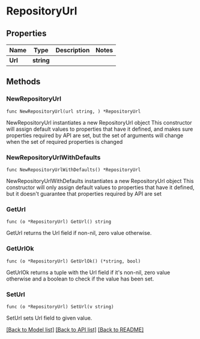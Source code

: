 # RepositoryUrl

## Properties

Name | Type | Description | Notes
------------ | ------------- | ------------- | -------------
**Url** | **string** |  | 

## Methods

### NewRepositoryUrl

`func NewRepositoryUrl(url string, ) *RepositoryUrl`

NewRepositoryUrl instantiates a new RepositoryUrl object
This constructor will assign default values to properties that have it defined,
and makes sure properties required by API are set, but the set of arguments
will change when the set of required properties is changed

### NewRepositoryUrlWithDefaults

`func NewRepositoryUrlWithDefaults() *RepositoryUrl`

NewRepositoryUrlWithDefaults instantiates a new RepositoryUrl object
This constructor will only assign default values to properties that have it defined,
but it doesn't guarantee that properties required by API are set

### GetUrl

`func (o *RepositoryUrl) GetUrl() string`

GetUrl returns the Url field if non-nil, zero value otherwise.

### GetUrlOk

`func (o *RepositoryUrl) GetUrlOk() (*string, bool)`

GetUrlOk returns a tuple with the Url field if it's non-nil, zero value otherwise
and a boolean to check if the value has been set.

### SetUrl

`func (o *RepositoryUrl) SetUrl(v string)`

SetUrl sets Url field to given value.



[[Back to Model list]](../README.md#documentation-for-models) [[Back to API list]](../README.md#documentation-for-api-endpoints) [[Back to README]](../README.md)


